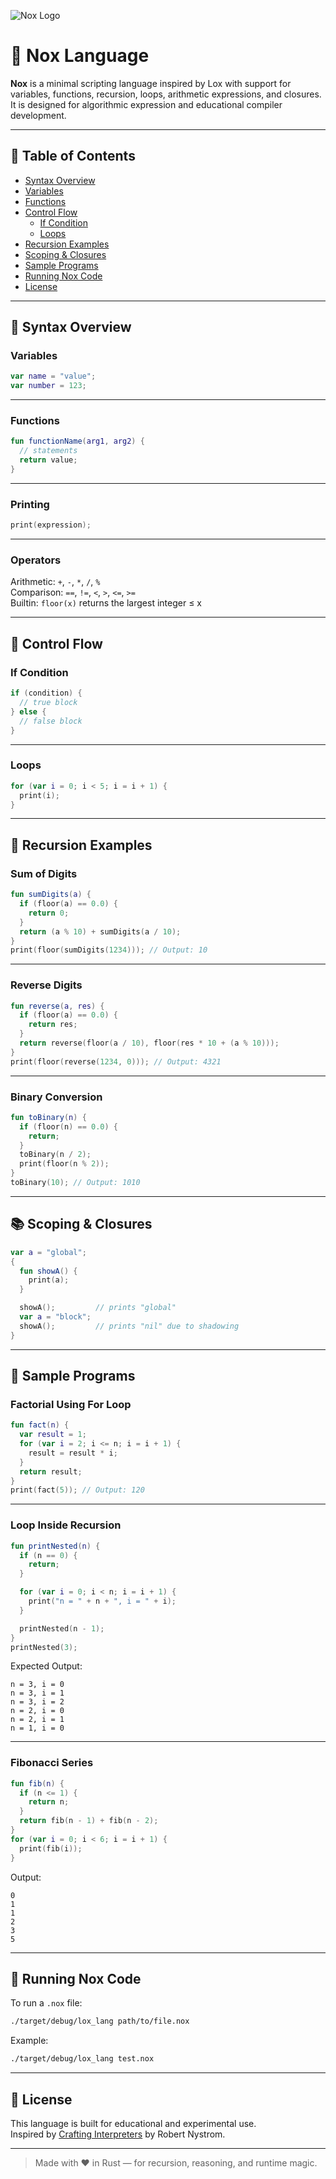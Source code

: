 ![Nox Logo](logo.png)
# 🌌 Nox Language

**Nox** is a minimal scripting language inspired by Lox with support for variables, functions, recursion, loops, arithmetic expressions, and closures. It is designed for algorithmic expression and educational compiler development.

---

## 📜 Table of Contents

- [Syntax Overview](#syntax-overview)
- [Variables](#variables)
- [Functions](#functions)
- [Control Flow](#control-flow)
  - [If Condition](#if-condition)
  - [Loops](#loops)
- [Recursion Examples](#recursion-examples)
- [Scoping & Closures](#scoping--closures)
- [Sample Programs](#sample-programs)
- [Running Nox Code](#running-nox-code)
- [License](#license)

---

## 📌 Syntax Overview

### Variables

```kotlin
var name = "value";
var number = 123;
```

---

### Functions

```kotlin
fun functionName(arg1, arg2) {
  // statements
  return value;
}
```

---

### Printing

```kotlin
print(expression);
```

---

### Operators

Arithmetic: `+`, `-`, `*`, `/`, `%`  
Comparison: `==`, `!=`, `<`, `>`, `<=`, `>=`  
Builtin: `floor(x)` returns the largest integer ≤ x

---

## 🔁 Control Flow

### If Condition

```kotlin
if (condition) {
  // true block
} else {
  // false block
}
```

---

### Loops

```kotlin
for (var i = 0; i < 5; i = i + 1) {
  print(i);
}
```

---

## 🧠 Recursion Examples

### Sum of Digits

```kotlin
fun sumDigits(a) {
  if (floor(a) == 0.0) {
    return 0;
  }
  return (a % 10) + sumDigits(a / 10);
}
print(floor(sumDigits(1234))); // Output: 10
```

---

### Reverse Digits

```kotlin
fun reverse(a, res) {
  if (floor(a) == 0.0) {
    return res;
  }
  return reverse(floor(a / 10), floor(res * 10 + (a % 10)));
}
print(floor(reverse(1234, 0))); // Output: 4321
```

---

### Binary Conversion

```kotlin
fun toBinary(n) {
  if (floor(n) == 0.0) {
    return;
  }
  toBinary(n / 2);
  print(floor(n % 2));
}
toBinary(10); // Output: 1010
```

---

## 📚 Scoping & Closures

```kotlin
var a = "global";
{
  fun showA() {
    print(a);
  }

  showA();         // prints "global"
  var a = "block";
  showA();         // prints "nil" due to shadowing
}
```

---

## 🧪 Sample Programs

### Factorial Using For Loop

```kotlin
fun fact(n) {
  var result = 1;
  for (var i = 2; i <= n; i = i + 1) {
    result = result * i;
  }
  return result;
}
print(fact(5)); // Output: 120
```

---

### Loop Inside Recursion

```kotlin
fun printNested(n) {
  if (n == 0) {
    return;
  }

  for (var i = 0; i < n; i = i + 1) {
    print("n = " + n + ", i = " + i);
  }

  printNested(n - 1);
}
printNested(3);
```

Expected Output:

```
n = 3, i = 0
n = 3, i = 1
n = 3, i = 2
n = 2, i = 0
n = 2, i = 1
n = 1, i = 0
```

---

### Fibonacci Series

```kotlin
fun fib(n) {
  if (n <= 1) {
    return n;
  }
  return fib(n - 1) + fib(n - 2);
}
for (var i = 0; i < 6; i = i + 1) {
  print(fib(i));
}
```

Output:

```
0
1
1
2
3
5
```

---

## 🚀 Running Nox Code

To run a `.nox` file:

```bash
./target/debug/lox_lang path/to/file.nox
```

Example:

```bash
./target/debug/lox_lang test.nox
```

---

## 📖 License

This language is built for educational and experimental use.  
Inspired by [Crafting Interpreters](https://craftinginterpreters.com/) by Robert Nystrom.

---

> Made with ❤️ in Rust — for recursion, reasoning, and runtime magic.
